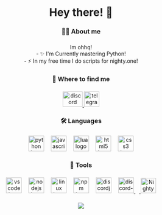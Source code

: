 <h1 align="center">Hey there! 👋</h1>

###

<h3 align="center">👨‍💻 About me</h3>

###

<p align="center">Im ohhq!<br>- ✨ I'm Currently mastering Python!<br>- ⚡ In my free time I do scripts for nighty.one!</p>

###

<h3 align="center">📁 Where to find me</h3>

###

<div align="center">
    <a href="https://discord.com/users/1007749419652882523" target="_blank">
        <img src="https://raw.githubusercontent.com/rahuldkjain/github-profile-readme-generator/master/src/images/icons/Social/discord.svg" width="52" height="40" alt="discord logo" />
    </a>
    <a href="https://t.me/ohhqs" target="_blank">
        <img src="https://upload.wikimedia.org/wikipedia/commons/thumb/8/82/Telegram_logo.svg/2048px-Telegram_logo.svg.png" width="40" height="40" alt="telegram log" />
    </a>
</div>

###

<h3 align="center">🛠 Languages</h3>

###

<div align="center">
    <img src="https://cdn.jsdelivr.net/gh/devicons/devicon@latest/icons/python/python-original.svg" height="41" alt="python logo" />
    <img width="10" />
    <img src="https://cdn.jsdelivr.net/gh/devicons/devicon@latest/icons/javascript/javascript-original.svg" height="41" alt="javascript logo" />
    <img width="10" />
    <img src="https://cdn.jsdelivr.net/gh/devicons/devicon@latest/icons/lua/lua-original.svg" height="41" alt="lua logo" />
    <img width="10" />
    <img src="https://cdn.jsdelivr.net/gh/devicons/devicon@latest/icons/html5/html5-original.svg" height="41" alt="html5 logo" />
    <img width="10" />
    <img src="https://cdn.jsdelivr.net/gh/devicons/devicon@latest/icons/css3/css3-original.svg" height="41" alt="css3 logo" />
</div>

###

<h3 align="center">🔧 Tools</h3>

###

<div align="center">    
    <img src="https://cdn.jsdelivr.net/gh/devicons/devicon@latest/icons/vscode/vscode-original.svg" height="41" alt="vscode logo" />
    <img width="10" />
    <img src="https://cdn.jsdelivr.net/gh/devicons/devicon@latest/icons/nodejs/nodejs-original.svg" height="41" alt="nodejs logo" />
    <img width="10" />
    <img src="https://cdn.jsdelivr.net/gh/devicons/devicon@latest/icons/linux/linux-original.svg" height="41" alt="linux logo" />
    <img width="10" />
    <img src="https://cdn.jsdelivr.net/gh/devicons/devicon@latest/icons/npm/npm-original-wordmark.svg" height="41" alt="npm logo" />
    <img width="10" />
    <img src="https://cdn.jsdelivr.net/gh/devicons/devicon@latest/icons/discordjs/discordjs-original.svg" height="41" alt="discordjs logo" />
    <img width="10" />
    <a href="https://discordpy.readthedocs.io/en/stable/" target="_blank"> 
        <img src="https://devicons.railway.app/i/discord-py.svg" height="41" alt="discord-py logo" />
    <img width="10" />
    <a href="https://nighty.one" target="_blank">
        <img src="https://nighty.one/assets/images/logo/nighty.png" height="40" alt="Nighty logo" />
    </a>
</div>

###

<div align="center">
    <img src="https://visitor-badge.laobi.icu/badge?page_id=gvvq.gvvq&left_color=black&right_color=darkgray&left_text=Views!" />
</div>

###
